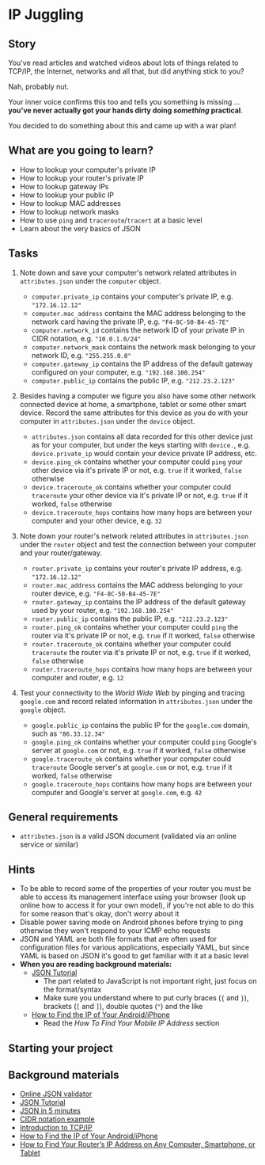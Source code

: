 # IP Juggling

## Story

You've read articles and watched videos about lots of things related to TCP/IP, the Internet, networks and all that, but did anything stick to you?

Nah, probably nut.

Your inner voice confirms this too and tells you something is missing ... **you've never actually got your hands dirty doing _something_ practical**.

You decided to do something about this and came up with a war plan!

## What are you going to learn?

- How to lookup your computer's private IP
- How to lookup your router's private IP
- How to lookup gateway IPs
- How to lookup your public IP
- How to lookup MAC addresses
- How to lookup network masks
- How to use `ping` and `traceroute`/`tracert` at a basic level
- Learn about the very basics of JSON

## Tasks

1. Note down and save your computer's network related attributes in `attributes.json` under the `computer` object.
    - `computer.private_ip` contains your computer's private IP, e.g. `"172.16.12.12"`
    - `computer.mac_address` contains the MAC address belonging to the network card having the private IP, e.g. `"F4-8C-50-B4-45-7E"`
    - `computer.network_id` contains the network ID of your private IP in CIDR notation, e.g. `"10.0.1.0/24"`
    - `computer.network_mask` contains the network mask belonging to your network ID, e.g. `"255.255.0.0"`
    - `computer.gateway_ip` contains the IP address of the default gateway configured on your computer, e.g. `"192.168.100.254"`
    - `computer.public_ip` contains the public IP, e.g. `"212.23.2.123"`

2. Besides having a computer we figure you also have some other network connected device at home, a smartphone, tablet or some other smart device. Record the same attributes for this device as you do with your computer in `attributes.json` under the `device` object.
    - `attributes.json` contains all data recorded for this other device just as for your computer, but under the keys starting with `device.`, e.g. `device.private_ip` would contain your device private IP address, etc.
    - `device.ping_ok` contains whether your computer could `ping` your other device via it's private IP or not, e.g. `true` if it worked, `false` otherwise
    - `device.traceroute_ok` contains whether your computer could `traceroute` your other device via it's private IP or not, e.g. `true` if it worked, `false` otherwise
    - `device.traceroute_hops` contains how many hops are between your computer and your other device, e.g. `32`

3. Note down your router's network related attributes in `attributes.json` under the `router` object and test the connection between your computer and your router/gateway.
    - `router.private_ip` contains your router's private IP address, e.g. `"172.16.12.12"`
    - `router.mac_address` contains the MAC address belonging to your router device, e.g. `"F4-8C-50-B4-45-7E"`
    - `router.gateway_ip` contains the IP address of the default gateway used by your router, e.g. `"192.168.100.254"`
    - `router.public_ip` contains the public IP, e.g. `"212.23.2.123"`
    - `router.ping_ok` contains whether your computer could `ping` the router via it's private IP or not, e.g. `true` if it worked, `false` otherwise
    - `router.traceroute_ok` contains whether your computer could `traceroute` the router via it's private IP or not, e.g. `true` if it worked, `false` otherwise
    - `router.traceroute_hops` contains how many hops are between your computer and router, e.g. `12`

4. Test your connectivity to the _World Wide Web_ by pinging and tracing `google.com` and record related information in `attributes.json` under the `google` object.
    - `google.public_ip` contains the public IP for the `google.com` domain, such as `"86.33.12.34"`
    - `google.ping_ok` contains whether your computer could `ping` Google's server at `google.com` or not, e.g. `true` if it worked, `false` otherwise
    - `google.traceroute_ok` contains whether your computer could `traceroute` Google server's at `google.com` or not, e.g. `true` if it worked, `false` otherwise
    - `google.traceroute_hops` contains how many hops are between your computer and Google's server at `google.com`, e.g. `42`

## General requirements

- `attributes.json` is a valid JSON document (validated via an online service or similar)

## Hints

- To be able to record some of the properties of your router you must be able to access its management interface using your browser (look up online how to access it for your own model), if you're not able to do this for some reason that's okay, don't worry about it
- Disable power saving mode on Android phones before trying to ping otherwise they won't respond to your ICMP echo requests
- JSON and YAML are both file formats that are often used for configuration files for various applications, especially YAML, but since YAML is based on JSON it's good to get familiar with it at a basic level
- **When you are reading background materials:**
  - [JSON Tutorial](https://www.youtube.com/watch?v=iiADhChRriM)
    - The part related to JavaScript is not important right, just focus on the format/syntax
    - Make sure you understand where to put curly braces (`{` and `}`), brackets (`[` and `]`), double quotes (`"`) and the like
  - [How to Find the IP of Your Android/iPhone](https://www.makeuseof.com/tag/find-ip-address-mobile-smartphone/)
    - Read the _How To Find Your Mobile IP Address_ section

## Starting your project



## Background materials

- [Online JSON validator](https://jsonlint.com/)
- [JSON Tutorial](https://www.youtube.com/watch?v=iiADhChRriM)
- [JSON in 5 minutes](https://learnxinyminutes.com/docs/json/)
- [CIDR notation example](https://en.wikipedia.org/wiki/Classless_Inter-Domain_Routing#CIDR_notation)
- <i class="far fa-exclamtion"></i> [Introduction to TCP/IP](project/curriculum/materials/pages/networks/introduction-to-tcp-ip.md)
- [How to Find the IP of Your Android/iPhone](https://www.makeuseof.com/tag/find-ip-address-mobile-smartphone/)
- [How to Find Your Router’s IP Address on Any Computer, Smartphone, or Tablet](https://www.howtogeek.com/233952/how-to-find-your-routers-ip-address-on-any-computer-smartphone-or-tablet/)
